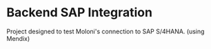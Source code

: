 # Backend SAP Integration

Project designed to test Moloni's connection to SAP S/4HANA. (using Mendix)
